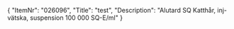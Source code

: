 {
  "ItemNr": "026096",
  "Title": "test",
  "Description": "Alutard SQ Katthår, inj-vätska, suspension 100 000 SQ-E/ml"
}